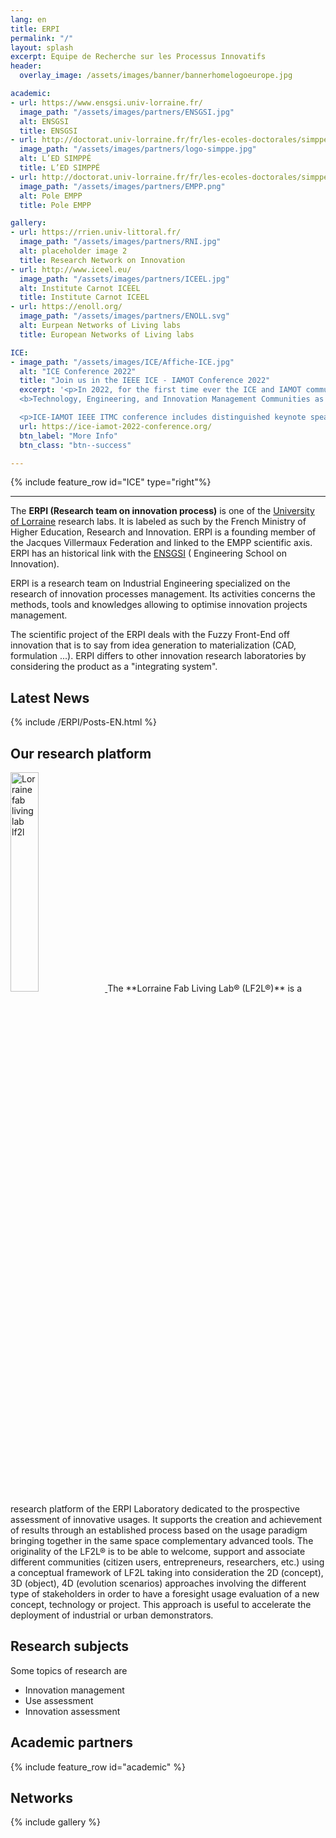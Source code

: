 ```yaml
---
lang: en
title: ERPI
permalink: "/"
layout: splash
excerpt: Equipe de Recherche sur les Processus Innovatifs
header:
  overlay_image: /assets/images/banner/bannerhomelogoeurope.jpg

academic:
- url: https://www.ensgsi.univ-lorraine.fr/
  image_path: "/assets/images/partners/ENSGSI.jpg"
  alt: ENSGSI
  title: ENSGSI
- url: http://doctorat.univ-lorraine.fr/fr/les-ecoles-doctorales/simppe/presentation
  image_path: "/assets/images/partners/logo-simppe.jpg"
  alt: L’ED SIMPPÉ
  title: L’ED SIMPPÉ
- url: http://doctorat.univ-lorraine.fr/fr/les-ecoles-doctorales/simppe/presentation
  image_path: "/assets/images/partners/EMPP.png"
  alt: Pole EMPP
  title: Pole EMPP

gallery:
- url: https://rrien.univ-littoral.fr/
  image_path: "/assets/images/partners/RNI.jpg"
  alt: placeholder image 2
  title: Research Network on Innovation
- url: http://www.iceel.eu/
  image_path: "/assets/images/partners/ICEEL.jpg"
  alt: Institute Carnot ICEEL
  title: Institute Carnot ICEEL
- url: https://enoll.org/
  image_path: "/assets/images/partners/ENOLL.svg"
  alt: Eurpean Networks of Living labs
  title: European Networks of Living labs

ICE:
- image_path: "/assets/images/ICE/Affiche-ICE.jpg"
  alt: "ICE Conference 2022"
  title: "Join us in the IEEE ICE - IAMOT Conference 2022"
  excerpt: '<p>In 2022, for the first time ever the ICE and IAMOT communities will work together, aiming to explore new ways to interact and come up with innovative solutions to the critical global issues of our time. The topic of the conference is:</p>
  <b>Technology, Engineering, and Innovation Management Communities as Enablers for Social-Ecological Transitions</b>

  <p>ICE-IAMOT IEEE ITMC conference includes distinguished keynote speakers. Those keynotes will participate in our panel sessions on Innovation through the use of Immersive Technologies and Artificial Intelligence. We were able to acquire a selection of thought leading innovation managers, CEOs, scholars, politicians, and entrepreneurs in these fields.</p>'
  url: https://ice-iamot-2022-conference.org/
  btn_label: "More Info"  
  btn_class: "btn--success"

---
```



{% include feature_row id="ICE" type="right"%}


***

The **ERPI (Research team on innovation process)** is one of the [University of Lorraine](http://univ-lorraine.fr) research labs.
It is labeled as such by the French Ministry of Higher Education, Research and Innovation.
ERPI is a founding member of the Jacques Villermaux Federation and linked to the EMPP scientific axis.
ERPI has an historical link with the [ENSGSI](http://ensgsi.univ-lorraine.fr) ( Engineering School on Innovation).

ERPI is a research team on Industrial Engineering specialized on the research of innovation processes management. Its activities concerns the methods, tools and knowledges allowing to optimise innovation projects management.

The scientific project of the ERPI deals with the Fuzzy Front-End off innovation that is to say from idea generation to materialization (CAD, formulation ...). ERPI differs to other innovation research laboratories by considering the product as a "integrating system".


## Latest News

{% include /ERPI/Posts-EN.html %}  


## Our research platform


<a href="http://lf2l.fr/">
<img src="/assets/images/partners/LF2L-Vertical.jpg"  alt= "Lorraine fab living lab lf2l" width="30%" class="align-right">
</a>
The **Lorraine Fab Living Lab® (LF2L®)** is a research platform of the ERPI Laboratory dedicated to the prospective assessment of innovative usages. It supports the creation and achievement of results through an established process based on the usage paradigm bringing together in the same space complementary advanced tools. The originality of the LF2L® is to be able to welcome, support and associate different communities (citizen users, entrepreneurs, researchers, etc.) using a conceptual framework of LF2L taking into consideration the 2D (concept), 3D (object), 4D (evolution scenarios) approaches involving the different type of stakeholders in order to have a foresight usage evaluation of a new concept, technology or project. This approach is useful to accelerate the deployment of industrial or urban demonstrators.


## Research subjects

 Some topics of research are

- Innovation management
- Use assessment
- Innovation assessment


## Academic partners

{% include feature_row id="academic" %}

## Networks

{% include gallery %}
